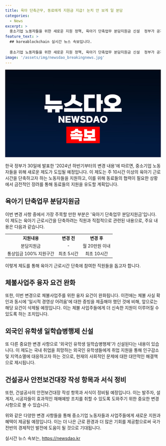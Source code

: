 ```yaml
---
title: 육아 단축근무, 동료에게 지원금 지급! 눈치 안 보게 일 분담
categories:
  - News
excerpt: >
  중소기업 노동자들을 위한 새로운 지원 정책, 육아기 단축업무 분담지원금 신설  정부가 공개한 2024년 하반기 정책에 따르면, 육아기 근로시간 단축을 이용한 직원의 업무를 동료가 분담하면 사업주가 보상을 받고, 동료 직원 1인당 월 20만원까지 지원한다. 또한, 체불사업주 융자 요건이 완화되고, 외국인 유학생을 대상으로 하는 외국인 유학생 일학습병행제가 신설된다. 이러한 변화들은 인구감소 및 지역소멸 대응을 위한 것으로 건설공사의 안전보건대장 작성 항목과 서식이 정비될 예정이다.
feature_text: >
  ## koreablockchain 실시간 뉴스 속보입니다.

  중소기업 노동자들을 위한 새로운 지원 정책, 육아기 단축업무 분담지원금 신설  정부가 공개한 2024년 하반기 정책에 따르면, 육아기 근로시간 단축을 이용한 직원의 업무를 동료가 분담하면 사업주가 보상을 받고, 동료 직원 1인당 월 20만원까지 지원한다. 또한, 체불사업주 융자 요건이 완화되고, 외국인 유학생을 대상으로 하는 외국인 유학생 일학습병행제가 신설된다. 이러한 변화들은 인구감소 및 지역소멸 대응을 위한 것으로 건설공사의 안전보건대장 작성 항목과 서식이 정비될 예정이다.
image: '/assets/img/newsdao_breakingnews.jpg'
---
```


<p><img src="/assets/img/newsdao_breakingnews.jpg" alt="koreablockchain 속보" /></p>

<p data-ke-size="size16">한국 정부가 30일에 발표한 '2024년 하반기부터의 변경 내용'에 따르면, 중소기업 노동자들을 위해 새로운 제도가 도입될 예정입니다. 이 제도는 주 10시간 이상의 육아기 근로시간을 단축하고자 하는 노동자들을 지원하고, 이를 위해 동료들의 협력이 필요한 상황에서 금전적인 장려를 통해 동료들의 지원을 유도할 계획입니다.</p>

<h2 data-ke-size="size26">육아기 단축업무 분담지원금</h2>

<p data-ke-size="size16">이번 변경 사항 중에서 가장 주목할 만한 부분은 '육아기 단축업무 분담지원금'입니다. 이 제도는 육아기 근로시간을 단축하려는 직원과 직접적으로 관련된 내용으로, 주요 내용은 다음과 같습니다.</p>

<table>
    <tbody>
        <tr>
            <td style="text-align: center; height: 17px;"><b>지원내용</b></td>
            <td style="text-align: center; height: 17px;"><b>변경 전</b></td>
            <td style="text-align: center; height: 17px;"><b>변경 후</b></td>
        </tr>
        <tr>
            <td style="text-align: center; height: 17px;">분담지원금</td>
            <td style="text-align: center; height: 17px;">-</td>
            <td style="text-align: center; height: 17px;">월 20만원 이내</td>
        </tr>
        <tr>
              <td style="text-align: center; height: 17px;">통상임금 100% 지원구간</td>
              <td style="text-align: center; height: 17px;">최초 5시간</td>
              <td style="text-align: center; height: 17px;">최초 10시간</td>
         </tr>
    </tbody>
</table>

<p data-ke-size="size16">이렇게 제도를 통해 육아기 근로시간 단축에 참여한 직원들을 돕고자 합니다.</p>

<h2 data-ke-size="size26">체불사업주 융자 요건 완화</h2>

<p data-ke-size="size16">또한, 이번 변경으로 체불사업주를 위한 융자 요건이 완화됩니다. 이전에는 체불 사실 확인과 동시에 '일시적 경영상 어려움'에 대한 증빙을 제출해야 했던 것에 비해, 앞으로는 해당 요건이 삭제될 예정입니다. 이는 체불 사업주들에게 더 신속한 지원이 이루어질 수 있도록 하는 조치입니다.</p>

<h2 data-ke-size="size26">외국인 유학생 일학습병행제 신설</h2>

<p data-ke-size="size16">또 다른 중요한 변경 사항으로 '외국인 유학생 일학습병행제'가 신설된다는 내용이 있습니다. 이 제도는 국내 취업을 희망하는 외국인 유학생들에게 취업 지원을 통해 인구감소 및 지역소멸에 대응하고자 하는 것으로, 현재의 사회적인 문제에 대한 대안적인 해결책으로 제시됩니다.</p>

<h2 data-ke-size="size26">건설공사 안전보건대장 작성 항목과 서식 정비</h2>

<p data-ke-size="size16">또한, 건설공사의 안전보건대장 작성 항목과 서식이 정비될 예정입니다. 이는 발주자, 설계자, 시공자들이 효과적인 재해예방 조치를 취할 수 있도록 도와주기 위한 중요한 변경 사항으로 볼 수 있습니다.</p>

<p data-ke-size="size16">위와 같은 다양한 변경 사항들을 통해 중소기업 노동자들과 사업주들에게 새로운 지원과 혜택이 제공될 예정입니다. 이는 더 나은 근로 환경과 더 많은 기회를 제공함으로써 국가 전반의 경제적인 발전에 도움이 될 것으로 기대됩니다.</p>
실시간 뉴스 속보는, <a href="https://newsdao.kr" rel="dofollow">https://newsdao.kr</a>


